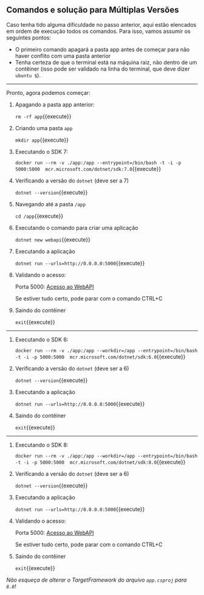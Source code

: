 ## Comandos e solução para Múltiplas Versões

Caso tenha tido alguma dificuldade no passo anterior, aqui estão elencados em ordem de execução todos os comandos. Para isso, vamos assumir os seguintes pontos:

- O primeiro comando apagará a pasta app antes de começar para não haver conflito com uma pasta anterior
- Tenha certeza de que o terminal está na máquina raiz, não dentro de um contêiner (isso pode ser validado na linha do terminal, que deve dizer `ubuntu $`).
---

Pronto, agora podemos começar:

1. Apagando a pasta app anterior:

   `rm -rf app`{{execute}}

1. Criando uma pasta `app`

    `mkdir app`{{execute}}
1. Executando o SDK 7:

   `docker run --rm -v ./app:/app --entrypoint=/bin/bash -t -i -p 5000:5000  mcr.microsoft.com/dotnet/sdk:7.0`{{execute}}
1. Verificando a versão do `dotnet` (deve ser a 7)

   `dotnet --version`{{execute}}

1. Navegando até a pasta `/app`

    `cd /app`{{execute}}

1. Executando o comando para criar uma aplicação

   `dotnet new webapi`{{execute}}

1. Executando a aplicação 

    `dotnet run --urls=http://0.0.0.0:5000`{{execute}}
1. Validando o acesso:
    
    Porta 5000: [Acesso ao WebAPI]({{TRAFFIC_HOST1_5000}}/WeatherForecast)
    
    Se estiver tudo certo, pode parar com o comando CTRL+C

1. Saindo do contêiner
   
   `exit`{{execute}}
---
1. Executando o SDK 6:

   `docker run --rm -v ./app:/app --workdir=/app --entrypoint=/bin/bash -t -i -p 5000:5000  mcr.microsoft.com/dotnet/sdk:6.0`{{execute}}
1. Verificando a versão do `dotnet` (deve ser a 6)

   `dotnet --version`{{execute}}


1. Executando a aplicação 

    `dotnet run --urls=http://0.0.0.0:5000`{{execute}}

1. Saindo do contêiner
   
   `exit`{{execute}}

---
1. Executando o SDK 8:

   `docker run --rm -v ./app:/app --workdir=/app --entrypoint=/bin/bash -t -i -p 5000:5000  mcr.microsoft.com/dotnet/sdk:8.0`{{execute}}
1. Verificando a versão do `dotnet` (deve ser a 6)

   `dotnet --version`{{execute}}

1. Executando a aplicação 

    `dotnet run --urls=http://0.0.0.0:5000`{{execute}}

1. Validando o acesso:
    
    Porta 5000: [Acesso ao WebAPI]({{TRAFFIC_HOST1_5000}}/WeatherForecast)
    
    Se estiver tudo certo, pode parar com o comando CTRL+C

1. Saindo do contêiner
   
   `exit`{{execute}}

*Não esqueça de alterar o TargetFramework do arquivo `app.csproj` para `8.0`!*

